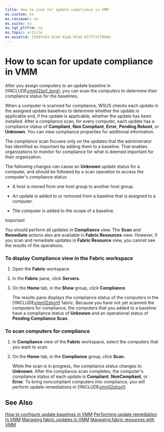 ```yaml
---
title: How to scan for update compliance in VMM
ms.custom: na
ms.reviewer: na
ms.suite: na
ms.tgt_pltfrm: na
ms.topic: article
ms.assetid: 1598fe63-91a9-42a6-8fad-837ff31f060d
---
```

# How to scan for update compliance in VMM
After you assign computers to an update baseline in [!INCLUDE[vmm12sp1_long](./Token/vmm12sp1_long_md.md)], you can scan the computers to determine their compliance status for the baselines.

When a computer is scanned for compliance, WSUS checks each update in the assigned update baselines to determine whether the update is applicable and, if the update is applicable, whether the update has been installed. After a compliance scan, for every computer, each update has a compliance status of **Compliant**, **Non Compliant**, **Error**, **Pending Reboot**, or **Unknown**. You can view compliance properties for additional information.

The compliance scan focuses only on the updates that the administrator has identified as important by adding them to a baseline. That enables organizations to monitor for compliance for what is deemed important for their organization.

The following changes can cause an **Unknown** update status for a computer, and should be followed by a scan operation to access the computer's compliance status:

-   A host is moved from one host group to another host group.

-   An update is added to or removed from a baseline that is assigned to a computer.

-   The computer is added to the scope of a baseline.

> [!IMPORTANT]
> You should perform all updates in **Compliance** view. The **Scan** and **Remediate** actions also are available in **Fabric Resources** view. However, if you scan and remediate updates in **Fabric Resource** view, you cannot see the results of the operations.

### To display Compliance view in the Fabric workspace

1.  Open the **Fabric** workspace.

2.  In the **Fabric** pane, click **Servers**.

3.  On the **Home** tab, in the **Show** group, click **Compliance**.

    The results pane displays the compliance status of the computers in the [!INCLUDE[vmm12short](./Token/vmm12short_md.md)] fabric. Because you have not yet scanned the computers for compliance, the computers that you added to a baseline have a compliance status of **Unknown** and an operational status of **Pending Compliance Scan**.

### To scan computers for compliance

1.  In **Compliance** view of the **Fabric** workspace, select the computers that you want to scan.

2.  On the **Home** tab, in the **Compliance** group, click **Scan**.

    While the scan is in progress, the compliance status changes to **Unknown**. After the compliance scan completes, the computer's compliance status of each update is **Compliant**, **NonCompliant**, or **Error**. To bring noncompliant computers into compliance, you will perform update remediations in [!INCLUDE[vmm12short](./Token/vmm12short_md.md)].

## See Also
[How to configure update baselines in VMM](./How-to-configure-update-baselines-in-VMM.md)
[Performing update remediation in VMM](./Performing-update-remediation-in-VMM.md)
[Managing fabric updates in VMM](./Managing-fabric-updates-in-VMM.md)
[Managing fabric resources with VMM](./Managing-fabric-resources-with-VMM.md)



